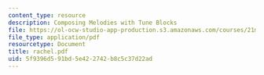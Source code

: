 ```yaml
---
content_type: resource
description: Composing Melodies with Tune Blocks
file: https://ol-ocw-studio-app-production.s3.amazonaws.com/courses/21m-113-developing-musical-structures-fall-2002/5f9396d591bd5e422742b8c5c37d22ad_rachel.pdf
file_type: application/pdf
resourcetype: Document
title: rachel.pdf
uid: 5f9396d5-91bd-5e42-2742-b8c5c37d22ad
---
```

